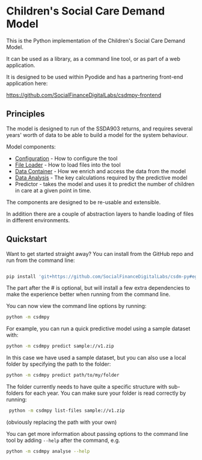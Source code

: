 # Children's Social Care Demand Model

This is the Python implementation of the Children's Social Care Demand Model.

It can be used as a library, as a command line tool, or as part of a web application. 

It is designed to be used within Pyodide and has a partnering front-end application here: 

https://github.com/SocialFinanceDigitalLabs/csdmpy-frontend

## Principles

The model is designed to run of the SSDA903 returns, and requires several years' worth of 
data to be able to build a model for the system behaviour. 

Model components:

* [Configuration](./docs/configuration.ipynb) - How to configure the tool
* [File Loader](./docs/file-loader.ipynb) - How to load files into the tool
* [Data Container](./docs/data-container.ipynb) - How we enrich and access the data from the model
* [Data Analysis](./docs/data-analysis.ipynb) - The key calculations required by the predictive model
* Predictor - takes the model and uses it to predict the number of children in care at a given point in time.

The components are designed to be re-usable and extensible. 

In addition there are a couple of abstraction layers to handle loading of files in different environments. 

## Quickstart

Want to get started straight away? You can install from the GitHub repo and run from the command line:

```bash

pip install 'git+https://github.com/SocialFinanceDigitalLabs/csdm-py#egg=csdmpy[cli]'

```

The part after the # is optional, but will install a few extra dependencies to make the experience better when 
running from the command line.

You can now view the command line options by running:

```bash
python -m csdmpy
````

For example, you can run a quick predictive model using a sample dataset with:

```bash
python -m csdmpy predict sample://v1.zip
```

In this case we have used a sample dataset, but you can also use a local folder by specifying the path to the folder:

```bash
python -m csdmpy predict path/to/my/folder
```

The folder currently needs to have quite a specific structure with sub-folders for each year. You can make
sure your folder is read correctly by running:

```bash
 python -m csdmpy list-files sample://v1.zip 
```
(obviously replacing the path with your own)

You can get more information about passing options to the command line tool by adding `--help` after the command, e.g.

```bash
python -m csdmpy analyse --help
```
